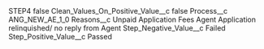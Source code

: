<?xml version="1.0" encoding="UTF-8"?>
<CustomMetadata xmlns="http://soap.sforce.com/2006/04/metadata" xmlns:xsi="http://www.w3.org/2001/XMLSchema-instance" xmlns:xsd="http://www.w3.org/2001/XMLSchema">
    <label>STEP4</label>
    <protected>false</protected>
    <values>
        <field>Clean_Values_On_Positive_Value__c</field>
        <value xsi:type="xsd:boolean">false</value>
    </values>
    <values>
        <field>Process__c</field>
        <value xsi:type="xsd:string">ANG_NEW_AE_1_0</value>
    </values>
    <values>
        <field>Reasons__c</field>
        <value xsi:type="xsd:string">Unpaid Application Fees
Agent Application relinquished/ no reply from Agent</value>
    </values>
    <values>
        <field>Step_Negative_Value__c</field>
        <value xsi:type="xsd:string">Failed</value>
    </values>
    <values>
        <field>Step_Positive_Value__c</field>
        <value xsi:type="xsd:string">Passed</value>
    </values>
</CustomMetadata>
